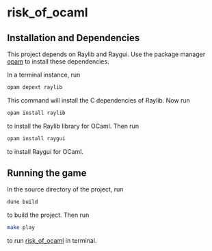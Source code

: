 # risk_of_ocaml

## Installation and Dependencies
This project depends on Raylib and Raygui. Use the package manager [opam](https://opam.ocaml.org/) to install these dependencies.

In a terminal instance, run
```bash
opam depext raylib
```
This command will install the C dependencies of Raylib. Now run
```bash
opam install raylib
```
to install the Raylib library for OCaml. Then run
```bash
opam install raygui
```
to install Raygui for OCaml.

## Running the game
In the source directory of the project, run
```bash
dune build
```
to build the project. Then run
```bash
make play
```
to run [risk_of_ocaml](https://github.coecis.cornell.edu/jp2369/3110proj) in terminal.